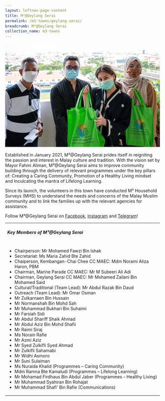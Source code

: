 ```yaml
---
layout: leftnav-page-content
title: M³@Geylang Serai
permalink: /m3-towns/geylang-serai/
breadcrumb: M³@Geylang Serai
collection_name: m3-towns
---
```


![M³@Geylang Serai](/images/m3-geylang.jpeg)

Established in January 2021, M³@Geylang Serai prides itself in reigniting the passion and interest in Malay culture and tradition. With the vision set by Mayor Fahmi Aliman, M³@Geylang Serai aims to improve community building through the delivery of relevant programmes under the key pillars of: Creating a Caring Community, Promotion of a Healthy Living mindset and Inculcating the mantra of Lifelong Learning.

Since its launch, the volunteers in this town have conducted M³ Household Surveys (MHS) to understand the needs and concerns of the Malay Muslim community and to link the families up with the relevant agencies for assistance. 

Follow M³@Geylang Serai on [Facebook](https://facebook.com/M3atGeylangSerai), [Instagram](https://www.instagram.com/m3atgeylangserai/) and [Telegram](https://t.me/M3atGeylangSerai)!

<table class="table-h">
  <tr>
  <td><h5>Key Members of M³@Geylang Serai</h5></td>
  </tr>
  <tr>
  <td>
    <ul>
      <li>Chairperson: Mr Mohamed Fawzi Bin Ishak</li>
      <li>Secretariat: Ms Maria Zahid Bte Zahid</li>
<li>Chaiperson, Kembangan-Chai Chee CC MAEC: Mdm Norami Aliza Haron, PBM</li>
<li>Chairman, Marine Parade CC MAEC: Mr M Subeeri Ali Adi </li>
<li>Chairman, Geylang Serai CC MAEC: Mr Mohamed Zailani Bin Mohamed Said </li>
<li>Cultural/Traditional (Team Lead): Mr Abdul Razak Bin Daud </li>
<li>Outreach (Team Lead): Mr Omar Osman</li>
<li>Mr Zulkarnaen Bin Hussain </li>
<li>Mr Normanshah Bin Mohd Sah </li>
<li>Mr Muhammad Bukhari Bin Suhaimi </li>
<li>Mr Farsiah Sidi </li>
<li>Mr Abdul Shariff Shaik Ahmad</li>
<li>Mr Abdul Aziz Bin Mohd Shafii</li>
<li>Mr Raimi Siraj </li>
<li>Ms Norain Rafie</li>
<li>Mr Azmi Aziz</li>
<li>Mr Syed Zulkifli Syed Ahmad </li>
<li>Mr Zulkifli Sahamabi </li>
<li>Mr Widhi Asmoro </li>
<li>Mr Suni Sulaiman </li>
<li>Ms Nuraida Khalid (Programmes – Caring Community)</li>
<li>Mdm Ramna Bte Kamaludi (Programmes – Lifelong Learning)</li>
<li>Mr Mohamad Firdhaus Bin Abdul Jaber (Programmes – Healthy Living)</li>
<li>Mr Muhammad Syahiran Bin Rohajat </li>
<li>Mr Muhammad Shafi' Bin Rafie (Communications)</li>
